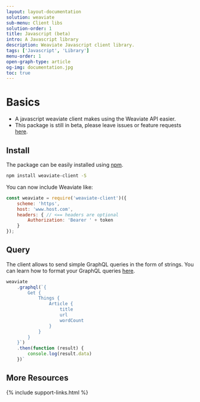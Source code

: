 ```yaml
---
layout: layout-documentation
solution: weaviate
sub-menu: Client libs
solution-order: 1
title: Javascript (beta)
intro: A Javascript library
description: Weaviate Javascript client library.
tags: ['Javascript', 'Library']
menu-order: 1
open-graph-type: article
og-img: documentation.jpg
toc: true
---
```


# Basics

- A javascript weaviate client makes using the Weaviate API easier.
- This package is still in beta, please leave issues or feature requests [here](https://github.com/semi-technologies/weaviate-javascript-client/issues).

## Install

The package can be easily installed using [npm](https://www.npmjs.com/package/weaviate-client).

```sh
npm install weaviate-client -S
```

You can now include Weaviate like:

```javascript
const weaviate = require('weaviate-client')({
    scheme: 'https',
    host: 'www.host.com',
    headers: { // <== headers are optional
        Authorization: 'Bearer ' + token
    }
});
```

## Query

The client allows to send simple GraphQL queries in the form of strings. You can learn how to format your GraphQL queries [here](../query-data/get.html#get-function).

```javascript
weaviate
    .graphql(`{
        Get {
            Things {
                Article {
                    title
                    url
                    wordCount
                }
            }
        }
    }`)
    .then(function (result) {
        console.log(result.data)
    })`
```

## More Resources

{% include support-links.html %}